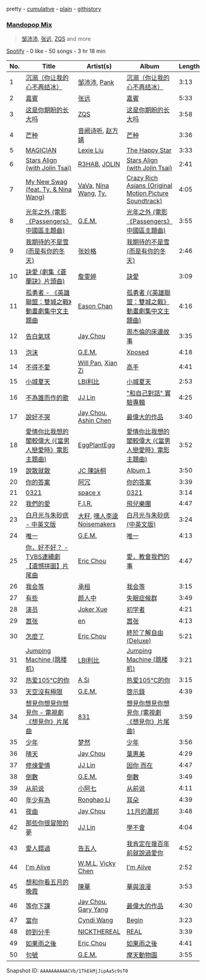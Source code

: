 pretty - [cumulative](/playlists/cumulative/37i9dQZF1EQpwudUiy0F5a.md) - [plain](/playlists/plain/37i9dQZF1EQpwudUiy0F5a) - [githistory](https://github.githistory.xyz/mdn522/spotify-playlist-archive/blob/main/playlists/plain/37i9dQZF1EQpwudUiy0F5a)

### [Mandopop Mix](https://open.spotify.com/playlist/37i9dQZF1EQpwudUiy0F5a)

> <a href=spotify:playlist:37i9dQZF1EIYzdKmwzq1Sx>邹沛沛</a>, <a href=spotify:playlist:37i9dQZF1EIVFDVaiNKVeB>张远</a>, <a href=spotify:playlist:37i9dQZF1EIWhZ4Vo5sspq>ZQS</a> and more

[Spotify](https://open.spotify.com/user/spotify) - 0 like - 50 songs - 3 hr 18 min

| No. | Title | Artist(s) | Album | Length |
|---|---|---|---|---|
| 1 | [沉溺（你让我的心不再结冰）](https://open.spotify.com/track/6NtVX4qwWMmAtNFaG485iq) | [邹沛沛](https://open.spotify.com/artist/4ST2uUeBAbGgmskBWYRB8S), [Pank](https://open.spotify.com/artist/2kzAAkLOfSYyOqPIfqT4He) | [沉溺（你让我的心不再结冰）](https://open.spotify.com/album/3erMutM4R4j8HXNo988pk4) | 3:13 |
| 2 | [嘉賓](https://open.spotify.com/track/5jAmIkIpskwu2hRz2YaEHi) | [张远](https://open.spotify.com/artist/4Q6r8rqOodVCDkbAYm7F18) | [嘉賓](https://open.spotify.com/album/0HaCElSmKQ9J4Ty06CYwvC) | 5:33 |
| 3 | [这是你期盼的长大吗](https://open.spotify.com/track/3AKYofM0vFekNthGbpjMpN) | [ZQS](https://open.spotify.com/artist/6CvqU8itTtfpm1E8Pvez33) | [这是你期盼的长大吗](https://open.spotify.com/album/4kVcOlVQGpR5ci478Y86Zv) | 3:58 |
| 4 | [芒种](https://open.spotify.com/track/3IP4qSMfGeqI2XqHFf25sj) | [音阙诗听](https://open.spotify.com/artist/6JZIgN9gEgNSS8lY5pmwbx), [赵方婧](https://open.spotify.com/artist/4P2x3pFDSDXPLOKWSqUire) | [芒种](https://open.spotify.com/album/2T7kNiPCcZmkR11YaKaVtR) | 3:36 |
| 5 | [MAGICIAN](https://open.spotify.com/track/07tOPpbPKrEgTxc8HgHfZZ) | [Lexie Liu](https://open.spotify.com/artist/6fs2or0cKLEM2xohWq8SoX) | [The Happy Star](https://open.spotify.com/album/6TncHvvXh96HDGtWGrsNIV) | 3:33 |
| 6 | [Stars Align \(with Jolin Tsai\)](https://open.spotify.com/track/2RQYvKXf2WG4bqN6hPRNq6) | [R3HAB](https://open.spotify.com/artist/6cEuCEZu7PAE9ZSzLLc2oQ), [JOLIN](https://open.spotify.com/artist/1r9DuPTHiQ7hnRRZ99B8nL) | [Stars Align \(with Jolin Tsai\)](https://open.spotify.com/album/79hQ8RdrbrZDjceDsdTYm5) | 2:41 |
| 7 | [My New Swag \(feat\. Ty\. & Nina Wang\)](https://open.spotify.com/track/4gQe7RzqRVBFHe3mEFHVQh) | [VaVa](https://open.spotify.com/artist/1apmSb6aeHZyr9zUsy1Z9q), [Nina Wang](https://open.spotify.com/artist/4ymOh62uwUvxBKL373I685), [Ty.](https://open.spotify.com/artist/2GFsWXpTIn6G1kRjW3RAQX) | [Crazy Rich Asians \(Original Motion Picture Soundtrack\)](https://open.spotify.com/album/2wMz3oVNS1bMXaEWY6QWmA) | 4:05 |
| 8 | [光年之外 \(電影 《Passengers》 中國區主題曲\)](https://open.spotify.com/track/1bkvGbgK4HU8B7Ue4k7O7I) | [G.E.M.](https://open.spotify.com/artist/7aRC4L63dBn3CiLDuWaLSI) | [光年之外 \(電影 《Passengers》 中國區主題曲\)](https://open.spotify.com/album/4eQDYF5DRwKtOCidoSe9HP) | 3:55 |
| 9 | [我期待的不是雪 \(而是有你的冬天\)](https://open.spotify.com/track/5DO7rqTWMnC9Q7pB4PtfWR) | [张妙格](https://open.spotify.com/artist/7q6xird8xFNzgqQi60dwmj) | [我期待的不是雪 \(而是有你的冬天\)](https://open.spotify.com/album/0CBUGAj9SGPmeXRY81l48I) | 2:46 |
| 10 | [訣愛 \(劇集《蒼蘭訣》片頭曲\)](https://open.spotify.com/track/6la3Kme7O7D01fJPxgpAS5) | [詹雯婷](https://open.spotify.com/artist/7hmSHY9HVVQKejpGbPbo16) | [訣愛](https://open.spotify.com/album/11KVIZFGZ34hRCfrIr1oSt) | 3:09 |
| 11 | [孤勇者 \- 《英雄聯盟：雙城之戰》動畫劇集中文主題曲](https://open.spotify.com/track/6akVETVeqqPVvuBS5e0EB1) | [Eason Chan](https://open.spotify.com/artist/2QcZxAgcs2I1q7CtCkl6MI) | [孤勇者 \(《英雄聯盟：雙城之戰》動畫劇集中文主題曲\)](https://open.spotify.com/album/5AXZCa9l5fESG0jLuaOchp) | 4:16 |
| 12 | [告白氣球](https://open.spotify.com/track/2tqF9MPNdYdJU70U0ULO23) | [Jay Chou](https://open.spotify.com/artist/2elBjNSdBE2Y3f0j1mjrql) | [周杰倫的床邊故事](https://open.spotify.com/album/7sydOexyOcfIdE9Pt4WR1H) | 3:35 |
| 13 | [泡沫](https://open.spotify.com/track/2IfSPLPDW6RGosdB5huwAA) | [G.E.M.](https://open.spotify.com/artist/7aRC4L63dBn3CiLDuWaLSI) | [Xposed](https://open.spotify.com/album/5EUhTGmsSlrrt2w3IZd1IG) | 4:18 |
| 14 | [不得不愛](https://open.spotify.com/track/3TYzES2lL8BTPE4uudj0Hj) | [Will Pan](https://open.spotify.com/artist/7fCFxj1GCRqwFZEP4iJRw0), [Xian Zi](https://open.spotify.com/artist/2CBuGdj5Nmgx1VfrgLnGoJ) | [高手](https://open.spotify.com/album/2BH0E9RymXvSKzFr0mgXE7) | 4:41 |
| 15 | [小城夏天](https://open.spotify.com/track/4QZMBVrBLAvBryj8ZJIIY2) | [LBI利比](https://open.spotify.com/artist/1xMn0bhYRWHDV01mU8gP1J) | [小城夏天](https://open.spotify.com/album/2gBtz9cBcRTBvsux9pv9KF) | 2:53 |
| 16 | [不為誰而作的歌](https://open.spotify.com/track/0VqSdtXseb9khdZrnYVyM1) | [JJ Lin](https://open.spotify.com/artist/7Dx7RhX0mFuXhCOUgB01uM) | ["和自己對話" 實驗專輯](https://open.spotify.com/album/2BllRBDJwm9kthtOoYTzNK) | 4:25 |
| 17 | [說好不哭](https://open.spotify.com/track/52yAKumXlqPjUsIBlmiMvo) | [Jay Chou](https://open.spotify.com/artist/2elBjNSdBE2Y3f0j1mjrql), [Ashin Chen](https://open.spotify.com/artist/6H93wOohK6r1MwGh41Z4Nb) | [最偉大的作品](https://open.spotify.com/album/4stTYRQWkrNj9BOJCwuXUT) | 3:40 |
| 18 | [愛情你比我想的閣較偉大 \(《當男人戀愛時》電影主題曲\)](https://open.spotify.com/track/6m2I6ZyWRkxjBrrLVQILfl) | [EggPlantEgg](https://open.spotify.com/artist/6g641431O1Xkl7HAs2yFEg) | [愛情你比我想的閣較偉大 \(《當男人戀愛時》電影主題曲\)](https://open.spotify.com/album/2Ooz6iBT6eLFRAKtQAHoFM) | 3:52 |
| 19 | [說散就散](https://open.spotify.com/track/2XFrRuy9Gpu4GuYHTNeHiC) | [JC 陳詠桐](https://open.spotify.com/artist/757epCpvbpqyBoMMzbIC3g) | [Album 1](https://open.spotify.com/album/2AjWUJJJekECU7JAezYTIV) | 3:50 |
| 20 | [你的答案](https://open.spotify.com/track/4QWSICaQ6LGmcS8qX9lNVh) | [阿冗](https://open.spotify.com/artist/3dTgjg7lzUGiD3NwcGCK1n) | [你的答案](https://open.spotify.com/album/05nfv9HHHKkKWoNDGQSNNb) | 3:39 |
| 21 | [0321](https://open.spotify.com/track/3e0ceoakrA8NNWFPhNDXCp) | [space x](https://open.spotify.com/artist/5MfPm7ai5Y5vRePZ4MC9XL) | [0321](https://open.spotify.com/album/4wL9wBIDpPgVIkLOzWQUB8) | 3:14 |
| 22 | [我們的愛](https://open.spotify.com/track/0Q4YuuiCuxIIKUw2fb1cmV) | [F.I.R.](https://open.spotify.com/artist/5oqLnVZzJJXE3YnzzZfRKu) | [飛兒樂團](https://open.spotify.com/album/268ZucmIubAGuH8AGwYZEZ) | 4:47 |
| 23 | [白月光与朱砂痣 \- 中英文版](https://open.spotify.com/track/4ZC1k5x3nAJi9E3esl5yLb) | [大籽](https://open.spotify.com/artist/2NJLAUSe3Ifk9MiHbddRAi), [嘿人李逵Noisemakers](https://open.spotify.com/artist/4qk8X3MDfeOdw4y9JSnSZ5) | [白月光与朱砂痣 \(中英文版\)](https://open.spotify.com/album/4bEZDCQlPGPEtztq1ybw5D) | 3:24 |
| 24 | [唯一](https://open.spotify.com/track/6ENf77i5DmXDimXle5Ux3C) | [G.E.M.](https://open.spotify.com/artist/7aRC4L63dBn3CiLDuWaLSI) | [唯一](https://open.spotify.com/album/4o9Q4RFqR6deYGWOgUQ3nC) | 4:13 |
| 25 | [你，好不好？ \- TVBS連續劇【遺憾拼圖】片尾曲](https://open.spotify.com/track/2gug6MRv4xQFYi9LA3PJCS) | [Eric Chou](https://open.spotify.com/artist/5fEQLwq1BWWQNR8GzhOIvi) | [愛，教會我們的事](https://open.spotify.com/album/4qDKkkL98yqdv85xqYfyUc) | 4:47 |
| 26 | [我会等](https://open.spotify.com/track/5Rzpn60KTM11EBETHaF9Kt) | [承桓](https://open.spotify.com/artist/3ZYhFl4nztqc9vx35vKdUI) | [我会等](https://open.spotify.com/album/3113SgaBiac1ta3gtRnyYk) | 3:15 |
| 27 | [有些](https://open.spotify.com/track/3V2v19gDm4rmRkMwcgS4X2) | [颜人中](https://open.spotify.com/artist/5PNcqs6EtD6gSXgUiiJIUU) | [失眠症候群](https://open.spotify.com/album/1XD00QTaV6BAcPdsmGzyyN) | 3:49 |
| 28 | [演员](https://open.spotify.com/track/5Sib99jpYybZAicUMETb3h) | [Joker Xue](https://open.spotify.com/artist/1cg0bYpP5e2DNG0RgK2CMN) | [初学者](https://open.spotify.com/album/6fxZNu6wYqd7GDCVsFOAcw) | 4:21 |
| 29 | [嚣张](https://open.spotify.com/track/1vfUASvUGt3gxQ1x3T3u1C) | [en](https://open.spotify.com/artist/7z7tLLiBfmH0kZ2lNVs8LW) | [嚣张](https://open.spotify.com/album/09KIrKBU3kamLtHV5IkHSp) | 4:13 |
| 30 | [怎麼了](https://open.spotify.com/track/5cU1O9P0EDA0rPkPDykhIm) | [Eric Chou](https://open.spotify.com/artist/5fEQLwq1BWWQNR8GzhOIvi) | [終於了解自由 \(Deluxe\)](https://open.spotify.com/album/2lrmHLTedOpdP6TaZDZ77F) | 5:21 |
| 31 | [Jumping Machine \(跳楼机\)](https://open.spotify.com/track/1XZE0InCx3SdCnLpVsPpZl) | [LBI利比](https://open.spotify.com/artist/1xMn0bhYRWHDV01mU8gP1J) | [Jumping Machine \(跳楼机\)](https://open.spotify.com/album/0ZrCpc5hnI1DGwUH3UCCQM) | 3:21 |
| 32 | [热爱105°C的你](https://open.spotify.com/track/5ws4FF3bV5sXUwDUyZ8lnH) | [A Si](https://open.spotify.com/artist/4yamiVzQPYBb02ceSu0jaI) | [热爱105°C的你](https://open.spotify.com/album/37LAq9op83SxtClygdknfP) | 3:15 |
| 33 | [天空沒有極限](https://open.spotify.com/track/4nivAUgvOrWdkv44kjAlxs) | [G.E.M.](https://open.spotify.com/artist/7aRC4L63dBn3CiLDuWaLSI) | [啓示錄](https://open.spotify.com/album/4uO5m2nHREvFrTeR7rOCDx) | 4:39 |
| 34 | [想見你想見你想見你 \- 電視劇《想見你》片尾曲](https://open.spotify.com/track/69zgyr5HVKdInjeKpq1qHa) | [831](https://open.spotify.com/artist/3TtgOeQcNkf9WVDA4xPBJM) | [想見你想見你想見你 \(電視劇《想見你》片尾曲\)](https://open.spotify.com/album/44M14sRDzNZBtfaSH9Au3i) | 3:59 |
| 35 | [少年](https://open.spotify.com/track/12AixU6xLBTtohCF0Ex7QC) | [梦然](https://open.spotify.com/artist/6taSlFSqCqAEUHOliFyHt7) | [少年](https://open.spotify.com/album/5Lxp9wzkVafO8bXZibNxyU) | 3:56 |
| 36 | [晴天](https://open.spotify.com/track/5pIcwtJYNJx93l420oR2Vm) | [Jay Chou](https://open.spotify.com/artist/2elBjNSdBE2Y3f0j1mjrql) | [葉惠美](https://open.spotify.com/album/0E5yojmnEdbs68b1wM6Kla) | 4:29 |
| 37 | [修煉愛情](https://open.spotify.com/track/101iWa6yaODTI0RWewMK1B) | [JJ Lin](https://open.spotify.com/artist/7Dx7RhX0mFuXhCOUgB01uM) | [因你 而在](https://open.spotify.com/album/4HIHR7UP1Wc04zwGkJDKX4) | 4:47 |
| 38 | [倒數](https://open.spotify.com/track/2HmM5p02Q2qrYZvXJRLVx3) | [G.E.M.](https://open.spotify.com/artist/7aRC4L63dBn3CiLDuWaLSI) | [倒數](https://open.spotify.com/album/5tiWzEgxHiddFZUt5Swfzg) | 3:49 |
| 39 | [从前说](https://open.spotify.com/track/3t5edAHbyFEW67wFApp7EO) | [小阿七](https://open.spotify.com/artist/7tDLiRbNQalA5uvTpX2bKh) | [从前说](https://open.spotify.com/album/3XKhqXwWo2nHfTCsvYkmtq) | 4:11 |
| 40 | [年少有為](https://open.spotify.com/track/6XY80Ofqd8j0SGiEdRLwCp) | [Ronghao Li](https://open.spotify.com/artist/0rTP0x4vRFSDbhtqcCqc8K) | [耳朵](https://open.spotify.com/album/0EcIAelkxuOa5hc3XvxyXy) | 4:39 |
| 41 | [夜曲](https://open.spotify.com/track/1oLmDOpJtIMFdRFBXdnOvj) | [Jay Chou](https://open.spotify.com/artist/2elBjNSdBE2Y3f0j1mjrql) | [11月的蕭邦](https://open.spotify.com/album/1TborQGeHwJaEjPnUR9siC) | 3:48 |
| 42 | [那些你很冒險的夢](https://open.spotify.com/track/2aMN1ky0SzSEcV1QdBYbW9) | [JJ Lin](https://open.spotify.com/artist/7Dx7RhX0mFuXhCOUgB01uM) | [學不會](https://open.spotify.com/album/5nAilSc60xebtjFfRr6m2V) | 4:04 |
| 43 | [愛人錯過](https://open.spotify.com/track/27FOde2nUw0pFuj7hlPbaS) | [告五人](https://open.spotify.com/artist/6xErgeZYatiaQ36SB5bvi8) | [我肯定在幾百年前就說過愛你](https://open.spotify.com/album/7yvCk24AtE9k0vLcolSs2i) | 4:52 |
| 44 | [I'm Alive](https://open.spotify.com/track/0FfNFvy5KRRyB2snvK39zL) | [W.M.L](https://open.spotify.com/artist/5PeVQEj4Yr0TB9CuG83dPB), [Vicky Chen](https://open.spotify.com/artist/01u3qI3xMGFvktXyRSMGRZ) | [I'm Alive](https://open.spotify.com/album/494KRb9whsEPJ0IjKS4Dji) | 2:52 |
| 45 | [想和你看五月的晚霞](https://open.spotify.com/track/6pFxVcn6T4BdP8mfZpTQHZ) | [陳華](https://open.spotify.com/artist/5ZxRmJ21NzjxD2ZGBxi7um) | [華與浪漫](https://open.spotify.com/album/5KuxE9hzUumHJdDUAAptHT) | 3:53 |
| 46 | [等你下課](https://open.spotify.com/track/0TMGJMQJWHhuNY60MEr5jR) | [Jay Chou](https://open.spotify.com/artist/2elBjNSdBE2Y3f0j1mjrql), [Gary Yang](https://open.spotify.com/artist/4iFznCrxI2nlVer46cgvWG) | [最偉大的作品](https://open.spotify.com/album/4stTYRQWkrNj9BOJCwuXUT) | 4:30 |
| 47 | [當你](https://open.spotify.com/track/4xNDbq22jC2Vdf6QV2uArL) | [Cyndi Wang](https://open.spotify.com/artist/3AroL2oDPiAnMpTmIQv3KP) | [Begin](https://open.spotify.com/album/2nXygKVkTEGHeCtdEHCsdp) | 3:23 |
| 48 | [帥到分手](https://open.spotify.com/track/3HQtE9VzEeqkGl1zvFeRdJ) | [NICKTHEREAL](https://open.spotify.com/artist/1fHw35wWkpOw05sswFSl70) | [REAL](https://open.spotify.com/album/1xLXqwpR9Z4ks0T1lDmrac) | 3:39 |
| 49 | [如果雨之後](https://open.spotify.com/track/6kabSi7XCHHGThNme6J2tL) | [Eric Chou](https://open.spotify.com/artist/5fEQLwq1BWWQNR8GzhOIvi) | [如果雨之後](https://open.spotify.com/album/63lCCebNDe20nxyCvFWk8g) | 4:41 |
| 50 | [句號](https://open.spotify.com/track/66YKSygcUZHHqHJZcWslI3) | [G.E.M.](https://open.spotify.com/artist/7aRC4L63dBn3CiLDuWaLSI) | [摩天動物園](https://open.spotify.com/album/5BQmFN38iOhEhMVIdtvFhS) | 3:55 |

Snapshot ID: `AAAAAAAAAACVb/1TkEkMjJipAa5c9sT0`
